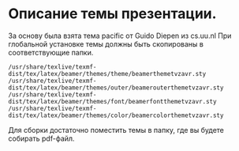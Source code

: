 # Описание темы презентации.

За основу была взята тема pacific от Guido Diepen из cs.uu.nl
При глобальной установке темы должны быть скопированы
в соответствующие папки.

    /usr/share/texlive/texmf-dist/tex/latex/beamer/themes/theme/beamerthemetvzavr.sty
    /usr/share/texlive/texmf-dist/tex/latex/beamer/themes/outer/beamerouterthemetvzavr.sty
    /usr/share/texlive/texmf-dist/tex/latex/beamer/themes/font/beamerfontthemetvzavr.sty
    /usr/share/texlive/texmf-dist/tex/latex/beamer/themes/color/beamercolorthemetvzavr.sty


Для сборки достаточно поместить темы в папку, где вы будете собирать pdf-файл.
